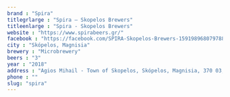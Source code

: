 ```yaml
---
brand : "Spira"
titlegrlarge : "Spira – Skopelos Brewers"
titleenlarge : "Spira - Skopelos Brewers"
website : "https://www.spirabeers.gr/"
facebook : "https://facebook.com/SPIRA-Skopelos-Brewers-159198968079788/"
city : "Skópelos, Magnisia"
brewery : "Microbrewery"
beers : "3"
year : "2018"
address : "Agios Mihail - Town of Skopelos, Skópelos, Magnisia, 370 03, Greece"
phone : ""
slug: "spira"
---
```

